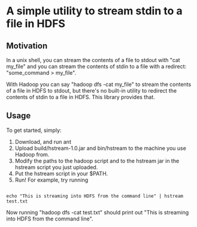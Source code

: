 A simple utility to stream stdin to a file in HDFS
==================================================

## Motivation

In a unix shell, you can stream the contents of a file to stdout with "cat my_file" and you can stream the contents
of stdin to a file with a redirect: "some_command > my_file".  

With Hadoop you can say "hadoop dfs -cat my_file" to stream the contents of a file in HDFS to stdout, but there's
no built-in utility to redirect the contents of stdin to a file in HDFS.  This library provides that.  

## Usage

To get started, simply:

1. Download, and run ant
2. Upload build/hstream-1.0.jar and bin/hstream to the machine you use Hadoop from.
3. Modify the paths to the hadoop script and to the hstream jar in the hstream script you just uploaded.
4. Put the hstream script in your $PATH.
5. Run!  For example, try running

<pre><code>
echo "This is streaming into HDFS from the command line" | hstream test.txt
</code></pre>

Now running "hadoop dfs -cat test.txt" should print out "This is streaming into HDFS from the command line".


